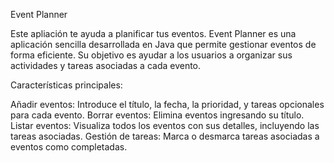 Event Planner

Este apliación te ayuda a planificar tus eventos. 
Event Planner es una aplicación sencilla desarrollada en Java que permite gestionar eventos de forma eficiente. 
Su objetivo es ayudar a los usuarios a organizar sus actividades y tareas asociadas a cada evento.

Características principales:

Añadir eventos: Introduce el título, la fecha, la prioridad, y tareas opcionales para cada evento.
Borrar eventos: Elimina eventos ingresando su título.
Listar eventos: Visualiza todos los eventos con sus detalles, incluyendo las tareas asociadas.
Gestión de tareas: Marca o desmarca tareas asociadas a eventos como completadas.